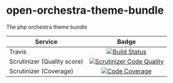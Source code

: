 open-orchestra-theme-bundle
=========================

The php orchestra theme bundle

| Service       | Badge         |
| ------------- |:-------------:|
| Travis | [![Build Status](https://magnum.travis-ci.com/itkg/open-orchestra-media-bundle.svg?token=jFMwikTSYoZgNjR86FGs&branch=master)](https://magnum.travis-ci.com/itkg/open-orchestra-media-bundle) |
| Scrutinizer (Quality score) | [![Scrutinizer Code Quality](https://scrutinizer-ci.com/g/itkg/open-orchestra-theme-bundle/badges/quality-score.png?b=master&s=a929ec508e3bebfad36a142178f2f3551d07f321)](https://scrutinizer-ci.com/g/itkg/open-orchestra-theme-bundle/?branch=master) |
| Scrutinizer (Coverage) | [![Code Coverage](https://scrutinizer-ci.com/g/itkg/open-orchestra-theme-bundle/badges/coverage.png?b=master&s=026ff754c9a906f4e4efaf810368b1088b2c8732)](https://scrutinizer-ci.com/g/itkg/open-orchestra-theme-bundle/?branch=master) |
